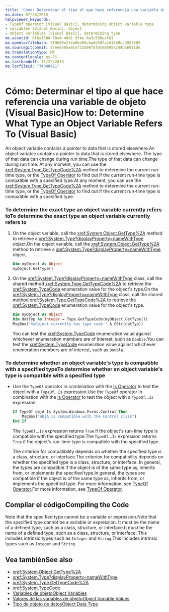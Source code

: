 ```yaml
---
title: 'Cómo: Determinar el tipo al que hace referencia una variable de objeto'
ms.date: 07/20/2015
helpviewer_keywords:
- TypeOf operator [Visual Basic], determining object variable type
- variables [Visual Basic], object
- object variables [Visual Basic], determining type
ms.assetid: 6f6a138d-58a4-40d1-9f4e-0a3c598eaf81
ms.openlocfilehash: 9f9b89e2fea0bd69cba6d50fa1d1fb9cc3927685
ms.sourcegitcommit: 17ee6605e01ef32506f8fdc686954244ba6911de
ms.translationtype: MT
ms.contentlocale: es-ES
ms.lasthandoff: 11/22/2019
ms.locfileid: "74348611"
---
```

# <a name="how-to-determine-what-type-an-object-variable-refers-to-visual-basic"></a><span data-ttu-id="cafc6-102">Cómo: Determinar el tipo al que hace referencia una variable de objeto (Visual Basic)</span><span class="sxs-lookup"><span data-stu-id="cafc6-102">How to: Determine What Type an Object Variable Refers To (Visual Basic)</span></span>

<span data-ttu-id="cafc6-103">An object variable contains a pointer to data that is stored elsewhere.</span><span class="sxs-lookup"><span data-stu-id="cafc6-103">An object variable contains a pointer to data that is stored elsewhere.</span></span> <span data-ttu-id="cafc6-104">The type of that data can change during run time.</span><span class="sxs-lookup"><span data-stu-id="cafc6-104">The type of that data can change during run time.</span></span> <span data-ttu-id="cafc6-105">At any moment, you can use the <xref:System.Type.GetTypeCode%2A> method to determine the current run-time type, or the [TypeOf Operator](../../../../visual-basic/language-reference/operators/typeof-operator.md) to find out if the current run-time type is compatible with a specified type.</span><span class="sxs-lookup"><span data-stu-id="cafc6-105">At any moment, you can use the <xref:System.Type.GetTypeCode%2A> method to determine the current run-time type, or the [TypeOf Operator](../../../../visual-basic/language-reference/operators/typeof-operator.md) to find out if the current run-time type is compatible with a specified type.</span></span>

### <a name="to-determine-the-exact-type-an-object-variable-currently-refers-to"></a><span data-ttu-id="cafc6-106">To determine the exact type an object variable currently refers to</span><span class="sxs-lookup"><span data-stu-id="cafc6-106">To determine the exact type an object variable currently refers to</span></span>

1. <span data-ttu-id="cafc6-107">On the object variable, call the <xref:System.Object.GetType%2A> method to retrieve a <xref:System.Type?displayProperty=nameWithType> object.</span><span class="sxs-lookup"><span data-stu-id="cafc6-107">On the object variable, call the <xref:System.Object.GetType%2A> method to retrieve a <xref:System.Type?displayProperty=nameWithType> object.</span></span>

    ```vb
    Dim myObject As Object
    myObject.GetType()
    ```

2. <span data-ttu-id="cafc6-108">On the <xref:System.Type?displayProperty=nameWithType> class, call the shared method <xref:System.Type.GetTypeCode%2A> to retrieve the <xref:System.TypeCode> enumeration value for the object's type.</span><span class="sxs-lookup"><span data-stu-id="cafc6-108">On the <xref:System.Type?displayProperty=nameWithType> class, call the shared method <xref:System.Type.GetTypeCode%2A> to retrieve the <xref:System.TypeCode> enumeration value for the object's type.</span></span>

    ```vb
    Dim myObject As Object
    Dim datTyp As Integer = Type.GetTypeCode(myObject.GetType())
    MsgBox("myObject currently has type code " & CStr(datTyp))
    ```

    <span data-ttu-id="cafc6-109">You can test the <xref:System.TypeCode> enumeration value against whichever enumeration members are of interest, such as `Double`.</span><span class="sxs-lookup"><span data-stu-id="cafc6-109">You can test the <xref:System.TypeCode> enumeration value against whichever enumeration members are of interest, such as `Double`.</span></span>

### <a name="to-determine-whether-an-object-variables-type-is-compatible-with-a-specified-type"></a><span data-ttu-id="cafc6-110">To determine whether an object variable's type is compatible with a specified type</span><span class="sxs-lookup"><span data-stu-id="cafc6-110">To determine whether an object variable's type is compatible with a specified type</span></span>

- <span data-ttu-id="cafc6-111">Use the `TypeOf` operator in combination with the [Is Operator](../../../../visual-basic/language-reference/operators/is-operator.md) to test the object with a `TypeOf`...`Is` expression.</span><span class="sxs-lookup"><span data-stu-id="cafc6-111">Use the `TypeOf` operator in combination with the [Is Operator](../../../../visual-basic/language-reference/operators/is-operator.md) to test the object with a `TypeOf`...`Is` expression.</span></span>

    ```vb
    If TypeOf objA Is System.Windows.Forms.Control Then
        MsgBox("objA is compatible with the Control class")
    End If
    ```

    <span data-ttu-id="cafc6-112">The `TypeOf`...`Is` expression returns `True` if the object's run-time type is compatible with the specified type.</span><span class="sxs-lookup"><span data-stu-id="cafc6-112">The `TypeOf`...`Is` expression returns `True` if the object's run-time type is compatible with the specified type.</span></span>

    <span data-ttu-id="cafc6-113">The criterion for compatibility depends on whether the specified type is a class, structure, or interface.</span><span class="sxs-lookup"><span data-stu-id="cafc6-113">The criterion for compatibility depends on whether the specified type is a class, structure, or interface.</span></span> <span data-ttu-id="cafc6-114">In general, the types are compatible if the object is of the same type as, inherits from, or implements the specified type.</span><span class="sxs-lookup"><span data-stu-id="cafc6-114">In general, the types are compatible if the object is of the same type as, inherits from, or implements the specified type.</span></span> <span data-ttu-id="cafc6-115">For more information, see [TypeOf Operator](../../../../visual-basic/language-reference/operators/typeof-operator.md).</span><span class="sxs-lookup"><span data-stu-id="cafc6-115">For more information, see [TypeOf Operator](../../../../visual-basic/language-reference/operators/typeof-operator.md).</span></span>

## <a name="compiling-the-code"></a><span data-ttu-id="cafc6-116">Compilar el código</span><span class="sxs-lookup"><span data-stu-id="cafc6-116">Compiling the Code</span></span>

<span data-ttu-id="cafc6-117">Note that the specified type cannot be a variable or expression.</span><span class="sxs-lookup"><span data-stu-id="cafc6-117">Note that the specified type cannot be a variable or expression.</span></span> <span data-ttu-id="cafc6-118">It must be the name of a defined type, such as a class, structure, or interface.</span><span class="sxs-lookup"><span data-stu-id="cafc6-118">It must be the name of a defined type, such as a class, structure, or interface.</span></span> <span data-ttu-id="cafc6-119">This includes intrinsic types such as `Integer` and `String`.</span><span class="sxs-lookup"><span data-stu-id="cafc6-119">This includes intrinsic types such as `Integer` and `String`.</span></span>

## <a name="see-also"></a><span data-ttu-id="cafc6-120">Vea también</span><span class="sxs-lookup"><span data-stu-id="cafc6-120">See also</span></span>

- <xref:System.Object.GetType%2A>
- <xref:System.Type?displayProperty=nameWithType>
- <xref:System.Type.GetTypeCode%2A>
- <xref:System.TypeCode>
- [<span data-ttu-id="cafc6-121">Variables de objeto</span><span class="sxs-lookup"><span data-stu-id="cafc6-121">Object Variables</span></span>](../../../../visual-basic/programming-guide/language-features/variables/object-variables.md)
- [<span data-ttu-id="cafc6-122">Valores de las variables de objeto</span><span class="sxs-lookup"><span data-stu-id="cafc6-122">Object Variable Values</span></span>](../../../../visual-basic/programming-guide/language-features/variables/object-variable-values.md)
- [<span data-ttu-id="cafc6-123">Tipo de objeto de datos</span><span class="sxs-lookup"><span data-stu-id="cafc6-123">Object Data Type</span></span>](../../../../visual-basic/language-reference/data-types/object-data-type.md)
